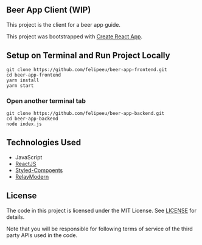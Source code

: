 ## Beer App Client (WIP)
This project is the client for a beer app guide. 

This project was bootstrapped with [Create React App](https://github.com/facebookincubator/create-react-app).

## Setup on Terminal and Run Project Locally
```terminal
git clone https://github.com/felipeeu/beer-app-frontend.git
cd beer-app-frontend
yarn install
yarn start
```
### Open another terminal tab
```terminal
git clone https://github.com/felipeeu/beer-app-backend.git
cd beer-app-backend
node index.js
```

## Technologies Used
* JavaScript
* [ReactJS](https://reactjs.org/)
* [Styled-Compoents](https://styled-components.com/)
* [RelayModern](https://relay.dev/)




## License

The code in this project is licensed under the MIT License. See [LICENSE](LICENSE) for details.

Note that you will be responsible for following terms of service of the third party APIs used in the code. 



